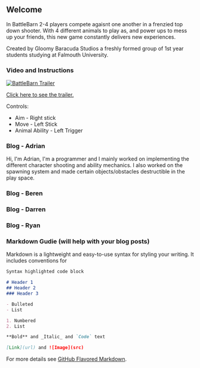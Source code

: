 ## Welcome

In BattleBarn 2-4 players compete agaisnt one another in a frenzied top down shooter. With 4 different animals to play as, and power ups to mess up your friends, this new game constantly delivers new experiences.

Created by Gloomy Baracuda Studios a freshly formed group of 1st year students studying at Falmouth University.

### Video and Instructions

[![BattleBarn Trailer](https://i.imgur.com/PGq9Re9.jpg)](https://www.youtube.com/watch?v=dQw4w9WgXcQ "BattleBarn Trailer")

[Click here to see the trailer.](https://www.youtube.com/watch?v=dQw4w9WgXcQ "BattleBarn trailer")

Controls:
- Aim - Right stick
- Move - Left Stick
- Animal Ability - Left Trigger

### Blog - Adrian
Hi, I'm Adrian, I'm a programmer and I mainly worked on implementing the different character shooting and ability mechanics. I also worked on the spawning system and made certain objects/obstacles destructible in the play space.

### Blog - Beren

### Blog - Darren

### Blog - Ryan

### Markdown Gudie (will help with your blog posts)

Markdown is a lightweight and easy-to-use syntax for styling your writing. It includes conventions for

```markdown
Syntax highlighted code block

# Header 1
## Header 2
### Header 3

- Bulleted
- List

1. Numbered
2. List

**Bold** and _Italic_ and `Code` text

[Link](url) and ![Image](src)
```

For more details see [GitHub Flavored Markdown](https://guides.github.com/features/mastering-markdown/).
